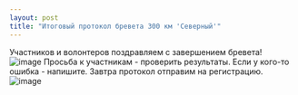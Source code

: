 ```yaml
---
layout: post
title: "Итоговый протокол бревета 300 км 'Северный'"
---
```


Участников и волонтеров поздравляем с завершением  бревета!
![image](http://brevet18.ru/images/rez-600.jpg)
Просьба к участникам - проверить результаты. Если у кого-то ошибка - напишите. Завтра протокол отправим на регистрацию.  
![image](http://brevet18.ru/images/itog2.png)



